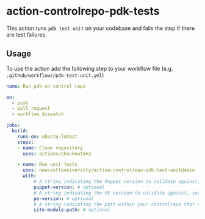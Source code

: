 # action-controlrepo-pdk-tests

This action runs `pdk test unit` on your codebase and fails the step if there are test failures.

## Usage

To use the action add the following step to your workflow file (e.g. `.github/workflows/pdk-test-unit.yml`)

```yaml
name: Run pdk on control repo

on:
  - push
  - pull_request
  - workflow_dispatch

jobs:
  build:
    runs-on: ubuntu-latest
    steps:
    - name: Clone repository
      uses: actions/checkout@v3

    - name: Run unit tests
      uses: newcastleuniversity/action-controlrepo-pdk-test-unit@main
      with:
          # A string indicating the Puppet version to validate against, such as "5.4.2" or "5.5".
          puppet-version: # optional
          # A string indicating the PE version to validate against, such as "2017.3.5" or "2018.1".
          pe-version: # optional
          # A string indicating the path within your controlrepo that contains your profiles and roles modules.
          site-module-path: # optional
```
